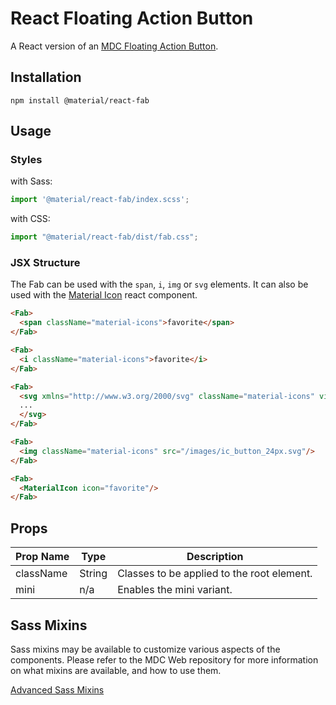 # React Floating Action Button

A React version of an [MDC Floating Action Button](https://github.com/material-components/material-components-web/tree/master/packages/mdc-fab).

## Installation

```
npm install @material/react-fab
```

## Usage

### Styles

with Sass:
```js
import '@material/react-fab/index.scss';
```

with CSS:
```js
import "@material/react-fab/dist/fab.css";
```

### JSX Structure

The Fab can be used with the `span`, `i`, `img` or `svg` elements. It can also be used with the
[Material Icon](../material-icon) react component.
```html
<Fab>
  <span className="material-icons">favorite</span>
</Fab>

<Fab>
  <i className="material-icons">favorite</i>
</Fab>

<Fab>
  <svg xmlns="http://www.w3.org/2000/svg" className="material-icons" viewBox="0 0 24 24">
  ...
  </svg>
</Fab>

<Fab>
  <img className="material-icons" src="/images/ic_button_24px.svg"/>
</Fab>

<Fab>
  <MaterialIcon icon="favorite"/>
</Fab>
```

## Props

Prop Name | Type | Description
--- | --- | ---
className | String | Classes to be applied to the root element.
mini | n/a | Enables the mini variant.

## Sass Mixins

Sass mixins may be available to customize various aspects of the components. Please refer to the
MDC Web repository for more information on what mixins are available, and how to use them. 

[Advanced Sass Mixins](https://github.com/material-components/material-components-web/blob/v0.35.0/packages/mdc-fab/README.md#advanced-sass-mixins)
